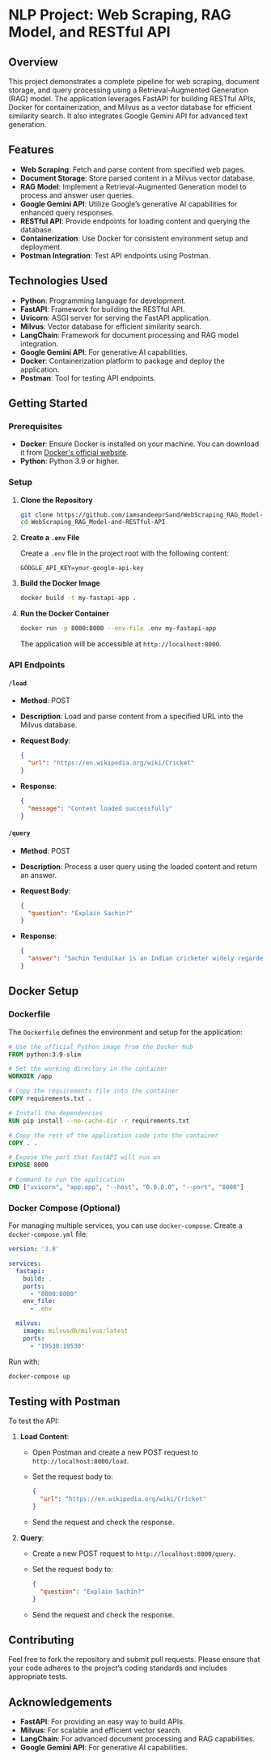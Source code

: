 
# NLP Project: Web Scraping, RAG Model, and RESTful API

## Overview

This project demonstrates a complete pipeline for web scraping, document storage, and query processing using a Retrieval-Augmented Generation (RAG) model. The application leverages FastAPI for building RESTful APIs, Docker for containerization, and Milvus as a vector database for efficient similarity search. It also integrates Google Gemini API for advanced text generation.

## Features

- **Web Scraping**: Fetch and parse content from specified web pages.
- **Document Storage**: Store parsed content in a Milvus vector database.
- **RAG Model**: Implement a Retrieval-Augmented Generation model to process and answer user queries.
- **Google Gemini API**: Utilize Google’s generative AI capabilities for enhanced query responses.
- **RESTful API**: Provide endpoints for loading content and querying the database.
- **Containerization**: Use Docker for consistent environment setup and deployment.
- **Postman Integration**: Test API endpoints using Postman.

## Technologies Used

- **Python**: Programming language for development.
- **FastAPI**: Framework for building the RESTful API.
- **Uvicorn**: ASGI server for serving the FastAPI application.
- **Milvus**: Vector database for efficient similarity search.
- **LangChain**: Framework for document processing and RAG model integration.
- **Google Gemini API**: For generative AI capabilities.
- **Docker**: Containerization platform to package and deploy the application.
- **Postman**: Tool for testing API endpoints.

## Getting Started

### Prerequisites

- **Docker**: Ensure Docker is installed on your machine. You can download it from [Docker's official website](https://www.docker.com/get-started).
- **Python**: Python 3.9 or higher.

### Setup

1. **Clone the Repository**

   ```bash
   git clone https://github.com/iamsandeeprSand/WebScraping_RAG_Model-and-RESTful-API.git
   cd WebScraping_RAG_Model-and-RESTful-API
   ```

2. **Create a `.env` File**

   Create a `.env` file in the project root with the following content:

   ```env
   GOOGLE_API_KEY=your-google-api-key
   ```

3. **Build the Docker Image**

   ```bash
   docker build -t my-fastapi-app .
   ```

4. **Run the Docker Container**

   ```bash
   docker run -p 8000:8000 --env-file .env my-fastapi-app
   ```

   The application will be accessible at `http://localhost:8000`.

### API Endpoints

#### `/load`

- **Method**: POST
- **Description**: Load and parse content from a specified URL into the Milvus database.
- **Request Body**:

  ```json
  {
    "url": "https://en.wikipedia.org/wiki/Cricket"
  }
  ```

- **Response**:

  ```json
  {
    "message": "Content loaded successfully"
  }
  ```

#### `/query`

- **Method**: POST
- **Description**: Process a user query using the loaded content and return an answer.
- **Request Body**:

  ```json
  {
    "question": "Explain Sachin?"
  }
  ```

- **Response**:

  ```json
  {
    "answer": "Sachin Tendulkar is an Indian cricketer widely regarded as one of the greatest batsmen in the history of cricket. He holds numerous records, including the most runs in international cricket. Thanks for asking!"
  }
  ```

## Docker Setup

### Dockerfile

The `Dockerfile` defines the environment and setup for the application:

```Dockerfile
# Use the official Python image from the Docker Hub
FROM python:3.9-slim

# Set the working directory in the container
WORKDIR /app

# Copy the requirements file into the container
COPY requirements.txt .

# Install the dependencies
RUN pip install --no-cache-dir -r requirements.txt

# Copy the rest of the application code into the container
COPY . .

# Expose the port that FastAPI will run on
EXPOSE 8000

# Command to run the application
CMD ["uvicorn", "app:app", "--host", "0.0.0.0", "--port", "8000"]
```

### Docker Compose (Optional)

For managing multiple services, you can use `docker-compose`. Create a `docker-compose.yml` file:

```yaml
version: '3.8'

services:
  fastapi:
    build: .
    ports:
      - "8000:8000"
    env_file:
      - .env

  milvus:
    image: milvusdb/milvus:latest
    ports:
      - "19530:19530"
```

Run with:

```bash
docker-compose up
```

## Testing with Postman

To test the API:

1. **Load Content**: 
   - Open Postman and create a new POST request to `http://localhost:8000/load`.
   - Set the request body to:

     ```json
     {
       "url": "https://en.wikipedia.org/wiki/Cricket"
     }
     ```

   - Send the request and check the response.

2. **Query**:
   - Create a new POST request to `http://localhost:8000/query`.
   - Set the request body to:

     ```json
     {
       "question": "Explain Sachin?"
     }
     ```

   - Send the request and check the response.

## Contributing

Feel free to fork the repository and submit pull requests. Please ensure that your code adheres to the project’s coding standards and includes appropriate tests.

## Acknowledgements

- **FastAPI**: For providing an easy way to build APIs.
- **Milvus**: For scalable and efficient vector search.
- **LangChain**: For advanced document processing and RAG capabilities.
- **Google Gemini API**: For generative AI capabilities.

